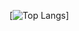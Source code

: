 [![Top Langs](https://github-readme-stats.vercel.app/api/top-langs/?username=tlannigan&theme=onedark)]

